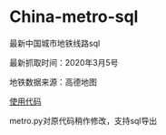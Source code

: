 # China-metro-sql

最新中国城市地铁线路sql

最新抓取时间：2020年3月5号

地铁数据来源：高德地图

[使用代码](https://github.com/qwIvan/china-metro)

metro.py对原代码稍作修改，支持sql导出